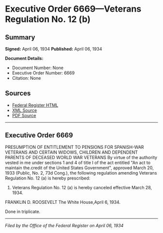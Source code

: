 # Executive Order 6669—Veterans Regulation No. 12 (b)

## Summary

**Signed:** April 06, 1934
**Published:** April 06, 1934

**Document Details:**
- Document Number: None
- Executive Order Number: 6669
- Citation: None

## Sources
- [Federal Register HTML](https://www.presidency.ucsb.edu/documents/executive-order-6669-veterans-regulation-no-12-b)
- [XML Source](None)
- [PDF Source](None)

---

## Executive Order 6669

PRESUMPTION OF ENTITLEMENT TO PENSIONS FOR SPANISH-WAR VETERANS AND CERTAIN WIDOWS, CHILDREN AND DEPENDENT PARENTS OF DECEASED WORLD WAR VETERANS
By virtue of the authority vested in me under sections 1 and 4 of title I of the act entitled "An act to maintain the.credit of the United States Government", approved March 20, 1933 (Public, No. 2, 73d Cong.), the following regulation amending Veterans Regulation No. 12 (a) is hereby prescribed:
1. Veterans Regulation No. 12 (a) is hereby canceled effective March 28, 1934.

FRANKLIN D. ROOSEVELT
The White House,April 6, 1934.

Done in triplicate.

---

*Filed by the Office of the Federal Register on April 06, 1934*
